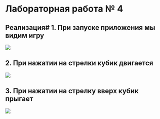 # Лабораторная работа № 4

## 


## Реализация# 1. При запуске приложения мы видим игру
![](img/tam.png)
## 2. При нажатии на стрелки кубик двигается 
![](img/tem.png)
## 3. При нажатии на стрелку вверх кубик прыгает
![](img/tyt.png)




